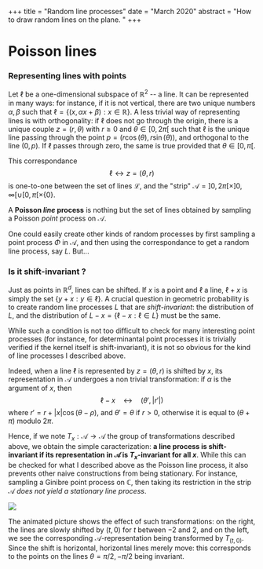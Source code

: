 +++
title = "Random line processes"
date = "March 2020"
abstract = "How to draw random lines on the plane.  "
+++

# Poisson lines

### Representing lines with points

Let $\ell$ be a one-dimensional subspace of $\mathbb{R}^2$ -- a line. It can be represented in many ways: for instance, if it is not vertical, there are two unique numbers $\alpha, \beta$ such that $\ell = \{ (x, \alpha x + \beta) : x \in \mathbb{R} \}$. A less trivial way of representing lines is with orthogonality: if $\ell$ does not go through the origin, there is a unique couple $z=(r, \theta)$ with $r \geqslant 0$ and $\theta \in [0, 2\pi[$ such that $\ell$ is the unique line passing through the point $p=(r\cos(\theta), r\sin(\theta))$, and orthogonal to the line $(0, p)$. If $\ell$ passes through zero, the same is true provided that $\theta \in [0, \pi[$. 

This correspondance $$\ell \leftrightarrow z = (\theta, r)$$ is one-to-one between the set of lines $\mathscr{L}$, and the "strip" $\mathscr{A} = ]0, 2\pi [\times ]0, \infty [ \cup [0, \pi[\times \{0\}$.




A **Poisson *line* process** is nothing but the set of lines obtained by sampling a Poisson *point* process on $\mathscr{A}$. 

One could easily create other kinds of random processes by first sampling a point process $\Phi$ in $\mathscr{A}$, and then using the correspondance to get a random line process, say $L$. But...

### Is it shift-invariant ?

Just as points in $\mathbb{R}^d$, lines can be shifted. If $x$ is a point and $\ell$ a line, $\ell + x$ is simply the set $\{y+x : y \in \ell \}$. A crucial question in geometric probability is to create random line processes $L$ that are *shift-invariant*: the distribution of $L$, and the distribution of $L - x = \{\ell - x : \ell \in L \}$ must be the same. 

While such a condition is not too difficult to check for many interesting point processes (for instance, for determinantal point processes it is trivially verified if the kernel itself is shift-invariant), it is not so obvious for the kind of line processes I described above. 

Indeed, when a line $\ell$ is represented by $z = (\theta, r)$ is shifted by $x$, its representation in $\mathscr{A}$ undergoes a non trivial transformation: if $\alpha$ is the argument of $x$, then 
$$ \ell - x \quad \leftrightarrow \quad (\theta', |r'|)$$
where $r' = r + |x|\cos(\theta - \rho)$, and $\theta' = \theta$ if $r>0$, otherwise it is equal to $(\theta + \pi)$ modulo $2\pi$. 

Hence, if we note $T_x : \mathscr{A} \to \mathscr{A}$ the group of transformations described above, we obtain the simple caracterization: **a line process is shift-invariant if its representation in $\mathscr{A}$ is $T_x$-invariant for all $x$**. While this can be checked for what I described above as the Poisson line process, it also prevents other naive constructions from being stationary. For instance, sampling a Ginibre point process on $\mathbb{C}$, then taking its restriction in the strip $\mathscr{A}$ *does not yield a stationary line process*. 


![](/posts/shift.gif)

The animated picture shows the effect of such transformations: on the right, the lines are slowly shifted by $(t,0)$ for $t$ between $-2$ and $2$, and on the left, we see the corresponding $\mathscr{A}$-representation being transformed by $T_{(t,0)}$. Since the shift is horizontal, horizontal lines merely move: this corresponds to the points on the lines $\theta = \pi/2, -\pi/2$ being invariant. 




[^1]: possibly vertical, also. 